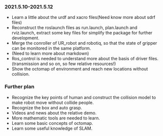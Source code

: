### 2021.5.10-2021.5.12
+ Learn a little about the urdf and xacro files(Need know more about sdrf files)
+ Reconstruct the roslaunch files as run.launch, plan.launch and rviz.launch, extract some key files for simplify the package for further development.
+ Merge the conroller of UR_robot and robotiq, so that the state of gripper can be monitored in the same platform.
+ (Need to learn more about markdown)
+ Ros_control is needed to understand more about the basis of driver files.(transmission and so on, so few relative resources!)
+ Show the octomap of environment and reach new locations without collision.

### Further plan
+ Recognize the key points of human and construct the collision model to make robot move without collide people.
+ Recognize the box and auto grasp.
+ Videos and news about the relative demo. 
+ More mathematic tools are needed to learn.
+ Learn some basic concepts of octomap.
+ Learn some useful knowledge of SLAM.
